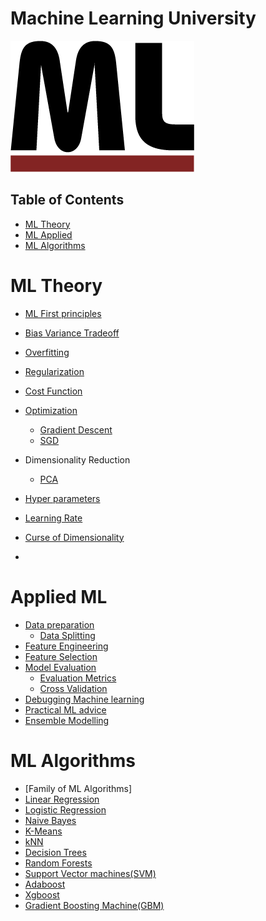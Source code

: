 # Machine Learning University

![Machine learning image](https://github.com/iamsiva11/Big-Notebook-of-MachineLearning/blob/master/img/mld-logo2.png)

## Table of Contents

- [ML Theory](#ml-theory)
- [ML Applied](#ml-applied)
- [ML Algorithms](#ml-algorithms)


<a name="ml-theory"></a>
# ML Theory 

* [ML First principles]() 
* [Bias Variance Tradeoff](https://github.com/iamsiva11/Big-Notebook-of-MachineLearning/blob/master/ML-Theory/Bias-Variance.md)
* [Overfitting]() 
* [Regularization]()
* [Cost Function]()
* [Optimization]()
	* [Gradient Descent]()
	* [SGD]()
* Dimensionality Reduction
	* [PCA]()
* [Hyper parameters]()
* [Learning Rate]()

* [Curse of Dimensionality]()
* []()



<a name="ml-applied"></a>
# Applied ML  

* [Data preparation]()
	* [Data Splitting]()
* [Feature Engineering]()
* [Feature Selection]()
* [Model Evaluation]()
	* [Evaluation Metrics]()
	* [Cross Validation]()
* [Debugging Machine learning]()
* [Practical ML advice]()
* [Ensemble Modelling]()


<a name="ml-algorithms"></a>
# ML Algorithms

* [Family of ML Algorithms]
* [Linear Regression]()
* [Logistic Regression]()
* [Naive Bayes]()
* [K-Means]()
* [kNN]()
* [Decision Trees]()
* [Random Forests]()
* [Support Vector machines(SVM)]()
* [Adaboost]()
* [Xgboost]()
* [Gradient Boosting Machine(GBM)]()
